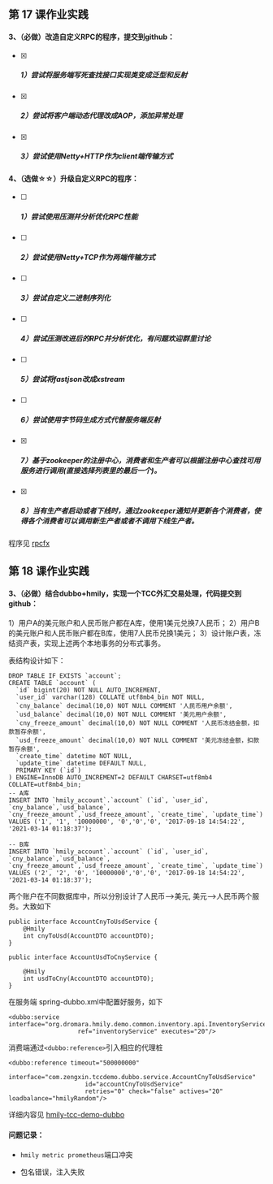 ## 第 17  课作业实践

#### 3、（必做）改造自定义RPC的程序，提交到github：
- [x] ##### 1）尝试将服务端写死查找接口实现类变成泛型和反射

- [x] ##### 2）尝试将客户端动态代理改成AOP，添加异常处理

- [x] ##### 3）尝试使用Netty+HTTP作为client端传输方式

#### 4、（选做☆☆）升级自定义RPC的程序：
- [ ] ##### 1）尝试使用压测并分析优化RPC性能

- [ ] ##### 2）尝试使用Netty+TCP作为两端传输方式

- [ ] ##### 3）尝试自定义二进制序列化

- [ ] ##### 4）尝试压测改进后的RPC并分析优化，有问题欢迎群里讨论

- [ ] ##### 5）尝试将fastjson改成xstream

- [ ] ##### 6）尝试使用字节码生成方式代替服务端反射

- [x] ##### 7）基于zookeeper的注册中心，消费者和生产者可以根据注册中心查找可用服务进行调用(直接选择列表里的最后一个)。

- [x] ##### 8）当有生产者启动或者下线时，通过zookeeper通知并更新各个消费者，使得各个消费者可以调用新生产者或者不调用下线生产者。

程序见  [rpcfx](./rpcfx)

## 第  18 课作业实践

#### 3、（必做）结合dubbo+hmily，实现一个TCC外汇交易处理，代码提交到github：
1）用户A的美元账户和人民币账户都在A库，使用1美元兑换7人民币；
2）用户B的美元账户和人民币账户都在B库，使用7人民币兑换1美元；
3）设计账户表，冻结资产表，实现上述两个本地事务的分布式事务。

表结构设计如下：

```
DROP TABLE IF EXISTS `account`;
CREATE TABLE `account` (
  `id` bigint(20) NOT NULL AUTO_INCREMENT,
  `user_id` varchar(128) COLLATE utf8mb4_bin NOT NULL,
  `cny_balance` decimal(10,0) NOT NULL COMMENT '人民币用户余额',
  `usd_balance` decimal(10,0) NOT NULL COMMENT '美元用户余额',
  `cny_freeze_amount` decimal(10,0) NOT NULL COMMENT '人民币冻结金额，扣款暂存余额',
  `usd_freeze_amount` decimal(10,0) NOT NULL COMMENT '美元冻结金额，扣款暂存余额',
  `create_time` datetime NOT NULL,
  `update_time` datetime DEFAULT NULL,
  PRIMARY KEY (`id`)
) ENGINE=InnoDB AUTO_INCREMENT=2 DEFAULT CHARSET=utf8mb4 COLLATE=utf8mb4_bin;
-- A库
INSERT INTO `hmily_account`.`account` (`id`, `user_id`, `cny_balance`,`usd_balance`, 
`cny_freeze_amount`,`usd_freeze_amount`, `create_time`, `update_time`) 
VALUES ('1', '1', '10000000', '0','0','0', '2017-09-18 14:54:22', '2021-03-14 01:18:37');

-- B库
INSERT INTO `hmily_account`.`account` (`id`, `user_id`, `cny_balance`,`usd_balance`, 
`cny_freeze_amount`,`usd_freeze_amount`, `create_time`, `update_time`) 
VALUES ('2', '2', '0', '10000000','0','0', '2017-09-18 14:54:22', '2021-03-14 01:18:37');
```



两个账户在不同数据库中，所以分别设计了人民币-->美元, 美元-->人民币两个服务。大致如下

```
public interface AccountCnyToUsdService {
    @Hmily
    int cnyToUsd(AccountDTO accountDTO);
}

public interface AccountUsdToCnyService {

    @Hmily
    int usdToCny(AccountDTO accountDTO);
}
```

在服务端 spring-dubbo.xml中配置好服务，如下

```
<dubbo:service interface="org.dromara.hmily.demo.common.inventory.api.InventoryService"
                   ref="inventoryService" executes="20"/>
```

消费端通过`<dubbo:reference>`引入相应的代理桩

```
<dubbo:reference timeout="500000000"
                     interface="com.zengxin.tccdemo.dubbo.service.AccountCnyToUsdService"
                     id="accountCnyToUsdService"
                     retries="0" check="false" actives="20" loadbalance="hmilyRandom"/>
```

详细内容见 [hmily-tcc-demo-dubbo](./hmily-tcc-demo-dubbo)



#### 问题记录：

- `hmily metric prometheus`端口冲突

- 包名错误，注入失败

